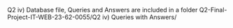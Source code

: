 Q2 iv) Database file, Queries and Answers are included in a folder Q2-Final-Project-IT-WEB-23-62-0055/Q2 iv) Queries with Answers/

